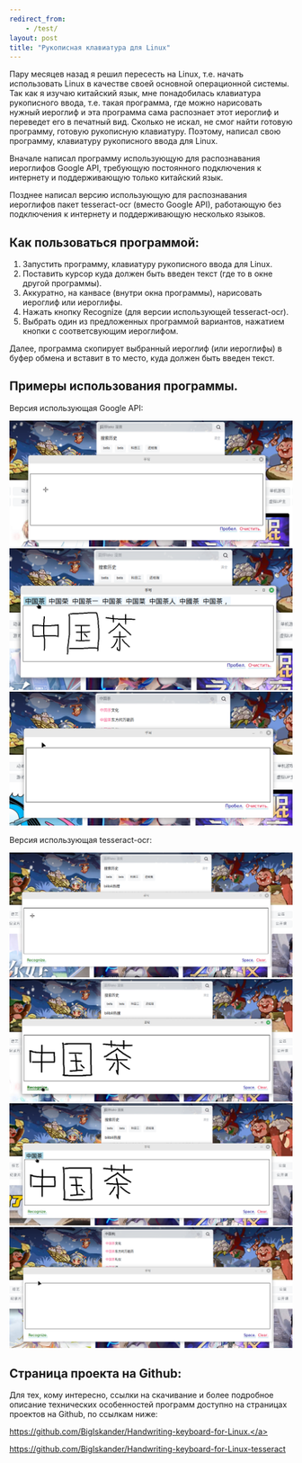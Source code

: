 ```yaml
---
redirect_from: 
    - /test/
layout: post
title: "Рукописная клавиатура для Linux"
---
```

Пару месяцев назад я решил пересесть на Linux, т.е. начать использовать Linux в качестве своей основной операционной системы. Так как я изучаю китайский язык, мне понадобилась клавиатура рукописного ввода, т.е. такая программа, где можно нарисовать нужный иероглиф и эта программа сама распознает этот иероглиф и переведет его в печатный вид. Сколько не искал, не смог найти готовую программу, готовую рукописную клавиатуру. Поэтому, написал свою программу, клавиатуру рукописного ввода для Linux.

Вначале написал программу использующую для распознавания иероглифов Google API, требующую постоянного подключения к интернету и поддерживающую только китайский язык.

Позднее написал версию использующую для распознавания иероглифов пакет tesseract-ocr (вместо Google API), работающую без подключения к интернету и поддерживающую несколько языков.

<h2>Как пользоваться программой:</h2>
<ol>
<li>Запустить программу, клавиатуру рукописного ввода для Linux.</li>
<li>Поставить курсор куда должен быть введен текст (где то в окне другой программы).</li>
<li>Аккуратно, на канвасе (внутри окна программы), нарисовать иероглиф или иероглифы.</li>
<li>Нажать кнопку Recognize (для версии использующей tesseract-ocr).</li>
<li>Выбрать один из предложенных программой вариантов, нажатием кнопки с соответсвующим иероглифом.</li>
</ol>

Далее, программа скопирует выбранный иероглиф (или иероглифы) в буфер обмена и вставит в то место, куда должен быть введен текст.

<h2>Примеры использования программы.</h2>

Версия использующая Google API:

<img src="/assets/images/posts/2024-02-01-handwritingkeyboard/1.png" class="zoomable" style="max-height:300px;">

<img src="/assets/images/posts/2024-02-01-handwritingkeyboard/2.png" class="zoomable" style="max-height:300px;">

<img src="/assets/images/posts/2024-02-01-handwritingkeyboard/3.png" class="zoomable" style="max-height:300px;">

Версия использующая tesseract-ocr:

<img src="/assets/images/posts/2024-02-01-handwritingkeyboard/4.png" class="zoomable" style="max-height:300px;">

<img src="/assets/images/posts/2024-02-01-handwritingkeyboard/5.png" class="zoomable" style="max-height:300px;">

<img src="/assets/images/posts/2024-02-01-handwritingkeyboard/6.png" class="zoomable" style="max-height:300px;">

<img src="/assets/images/posts/2024-02-01-handwritingkeyboard/7.png" class="zoomable" style="max-height:300px;">

<h2>Страница проекта на Github:</h2>

Для тех, кому интересно, ссылки на скачивание и более подробное описание технических особенностей программ доступно на страницах проектов на Github, по ссылкам ниже:

<a href="https://github.com/BigIskander/Handwriting-keyboard-for-Linux." target="_blank">https://github.com/BigIskander/Handwriting-keyboard-for-Linux.</a>

<a href="https://github.com/BigIskander/Handwriting-keyboard-for-Linux-tesseract" target="_blank">https://github.com/BigIskander/Handwriting-keyboard-for-Linux-tesseract</a>
